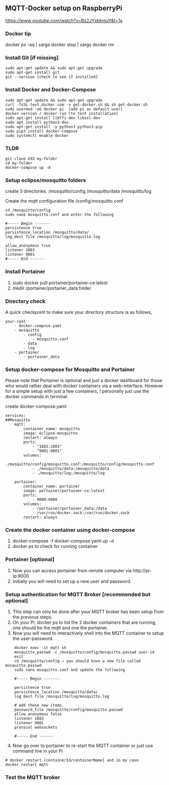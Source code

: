 ## MQTT-Docker setup on RaspberryPi

https://www.youtube.com/watch?v=Bz2JYxbkmuY&t=1s

### Docker tip

docker ps -aq | xargs docker stop | xargs docker rm

### Install Git [if missing]

```
sudo apt-get update && sudo apt-get upgrade
sudo apt-get install git
git --version [check to see if installed]
```

### Install Docker and Docker-Compose

```
sudo apt-get update && sudo apt-get upgrade
curl -fsSL test.docker.com -o get-docker.sh && sh get-docker.sh
sudo usermod -aG docker pi	[add pi as default user]
docker version / docker run [to test installation]
sudo apt-get install libffi-dev libssl-dev
sudo apt install python3-dev
sudo apt-get install -y python3 python3-pip
sudo pip3 install docker-compose
sudo systemctl enable docker
```

### TLDR

```
git clone XXX my-folder
cd my-folder
docker-compose up -d

```

### Setup eclipse/mosquitto folders

create 3 directories.
/mosquitto/config
/mosquitto/data
/mosquitto/log

Create the mqtt configuration file /config/mosquitto.conf

```
cd /mosquitto/config
sudo nano mosquitto.conf and enter the following

#----- Begin -------
persistence true
persistence_location /mosquitto/data/
log_dest file /mosquitto/log/mosquitto.log

allow_anonymous true
listener 1883
listener 9001
#----- End ------
```

### Install Portainer

1.  sudo docker pull portainer/portainer-ce:latest
2.  mkdir /portainer/portainer_data folder

### Directory check

A quick checkpoint to make sure your directory structure is as follows,

```
your-root
	- docker-compose.yaml
	- mosquitto
		- config
			- mosquitto.conf
		- data
		- log
	- portainer
		- portainer_data
```

### Setup docker-compose for Mosquitto and Portainer

Please note that Portainer is optional and just a docker dashboard for those who would rather deal with docker containers via a web-interface. However for a simple setup with just a few containers, I personally just use the docker commands in terminal.

create docker-compose.yaml

```
services:
##Mosquitto
    mqtt:
        container_name: mosquitto
        image: eclipse-mosquitto
        restart: always
        ports:
            - "1883:1883"
            - "9001:9001"
        volumes:
            - ./mosquitto/config/mosquitto.conf:/mosquitto/config/mosquitto.conf
            - ./mosquitto/data:/mosquitto/data
            - ./mosquitto/log:/mosquitto/log

    portainer:
        container_name: portainer
        image: portainer/portainer-ce:latest
        ports:
            - 9000:9000
        volumes:
            - /portainer/portainer_data:/data
            - /var/run/docker.sock:/var/run/docker.sock
        restart: always
```

### Create the docker container using docker-compose

1.  docker-compose -f docker-compose.yaml up -d
2.  docker ps to check for running container

### Portainer [optional]

1. Now you can access portainer from remote computer via http://pi-ip:9000
2. Initially you will need to set up a new user and password.

### Setup authentication for MQTT Broker [recommended but optional]

1. This step can only be done after your MQTT broker has been setup from the previous steps.
2. On your Pi, docker ps to list the 2 docker containers that are running, one should be the mqtt and one the portainer.
3. Now you will need to interactively shell into the MQTT container to setup the user-password.

```
	docker exec -it mqtt sh
	mosquitto_passwd -c /mosquitto/config/mosquitto.passwd user-id
	exit
	cd /mosquitto/config ⇒ you should have a new file called mosquitto.passwd
	sudo nano mosquitto.conf and update the following

	#----- Begin -------

	persistence true
	persistence_location /mosquitto/data/
	log_dest file /mosquitto/log/mosquitto.log

	# add these new items.
	password_file /mosquitto/config/mosquitto.passwd
	allow_anonymous false
	listener 1883
	listener 9001
	protocol websockets

	#----- End ------
```

4. Now go over to portainer to re-start the MQTT container or just use command line in your Pi

```
# docker restart [containerId/containerName] and in my case
docker restart mqtt
```

### Test the MQTT broker
